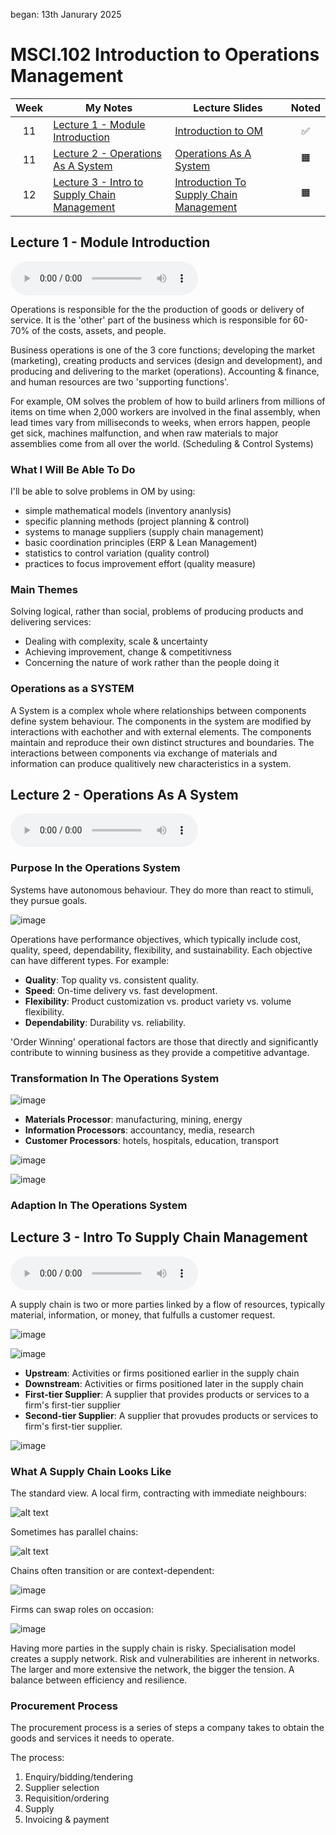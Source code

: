 began: 13th Janurary 2025

# MSCI.102 Introduction to Operations Management

| Week | My Notes                                                                  | Lecture Slides                                                      | Noted |
| :--: | ------------------------------------------------------------------------- | ------------------------------------------------------------------- | :---: |
|  11  | [Lecture 1 - Module Introduction](#lecture-1---module-introduction)       | [Introduction to OM](/MSCI.102.slides/a.introduction.pdf)           |  ✅   |
|  11  | [Lecture 2 - Operations As A System](#lecture-2---operations-as-a-system) | [Operations As A System](/MSCI.102.slides/b.operationsAsSystem.pdf) |  🟧   |
|12| [Lecture 3 - Intro to Supply Chain Management](#lecture-3---intro-to-supply-chain-management) | [Introduction To Supply Chain Management](/MSCI.102.slides/c.introToSCM.pdf) |🟧|

## Lecture 1 - Module Introduction

<audio controls>
  <source src="MSCI.102.slides/a.introduction.mp3" type="audio/mpeg">
  Your browser does not support the audio element.
</audio>

Operations is responsible for the the production of goods or delivery of service. It is the 'other' part of the business which is responsible for 60-70% of the costs, assets, and people.

Business operations is one of the 3 core functions; developing the market (marketing), creating products and services (design and development), and producing and delivering to the market (operations). Accounting & finance, and human resources are two 'supporting functions'.

For example, OM solves the problem of how to build arliners from millions of items on time when 2,000 workers are involved in the final assembly, when lead times vary from milliseconds to weeks, when errors happen, people get sick, machines malfunction, and when raw materials to major assemblies come from all over the world. (Scheduling & Control Systems)

### What I Will Be Able To Do

I'll be able to solve problems in OM by using:

- simple mathematical models (inventory ananlysis)
- specific planning methods (project planning & control)
- systems to manage suppliers (supply chain management)
- basic coordination principles (ERP & Lean Management)
- statistics to control variation (quality control)
- practices to focus improvement effort (quality measure)

### Main Themes

Solving logical, rather than social, problems of producing products and delivering services:

- Dealing with complexity, scale & uncertainty
- Achieving improvement, change & competitivness
- Concerning the nature of work rather than the people doing it

### Operations as a SYSTEM

A System is a complex whole where relationships between components define system behaviour. The components in the system are modified by interactions with eachother and with external elements. The components maintain and reproduce their own distinct structures and boundaries. The interactions between components via exchange of materials and information can produce qualitively new characteristics in a system.

## Lecture 2 - Operations As A System

<audio controls>
  <source src="MSCI.102.slides/b.operationsAsSystem.mp3" type="audio/mpeg">
  Your browser does not support the audio element.
</audio>

### Purpose In the Operations System

Systems have autonomous behaviour. They do more than react to stimuli, they pursue goals.

![image](images/interactionOfSubComponents.png)

Operations have performance objectives, which typically include cost, quality, speed, dependability, flexibility, and sustainability. Each objective can have different types. For example:

- **Quality**: Top quality vs. consistent quality.
- **Speed**: On-time delivery vs. fast development.
- **Flexibility**: Product customization vs. product variety vs. volume flexibility.
- **Dependability**: Durability vs. reliability.

'Order Winning' operational factors are those that directly and significantly contribute to winning business as they provide a competitive advantage.

### Transformation In The Operations System

![image](images/SystemsTransformTheirEnvironment.png)

- **Materials Processor**: manufacturing, mining, energy
- **Information Processors**: accountancy, media, research
- **Customer Processors**: hotels, hospitals, education, transport

![image](images/transformationInOperationsSystem.png)

![image](images/transformationVolumeAndVariety.png.png)

### Adaption In The Operations System

## Lecture 3 - Intro To Supply Chain Management

<audio controls>
  <source src="MSCI.102.slides/c.introToSCM.mp3" type="audio/mpeg">
  Your browser does not support the audio element.
</audio>

A supply chain is two or more parties linked by a flow of resources, typically material, information, or money, that fulfulls a customer request.

![image](images/supplychain2.png)

![image](images/supplyChain.png)

- **Upstream**: Activities or firms positioned earlier in the supply chain
- **Downstream**: Activities or firms positioned later in the supply chain
- **First-tier Supplier**: A supplier that provides products or services to a firm's first-tier supplier
- **Second-tier Supplier**: A supplier that provudes products or services to firm's first-tier supplier.

![image](images/supplynetworkofbikemanufacturer.png)

### What A Supply Chain Looks Like


The standard view. A local firm, contracting with immediate neighbours:

![alt text](images/supplyChainStructure1.png)


Sometimes has parallel chains:

![alt text](images/supplyChainStructure2.png)

Chains often transition or are context-dependent:

![image](images/supplyChainStructure3.png)

Firms can swap roles on occasion:

![image](images/supplyChainStructure4.png)

Having more parties in the supply chain is risky. Specialisation model creates a supply network. Risk and vulnerabilities are inherent in networks. The larger and more extensive the network, the bigger the tension. A balance between efficiency and resilience. 

### Procurement Process

The procurement process is a series of steps a company takes to obtain the goods and services it needs to operate. 

The process:

1. Enquiry/bidding/tendering
2. Supplier selection
3. Requisition/ordering
4. Supply
5. Invoicing & payment

